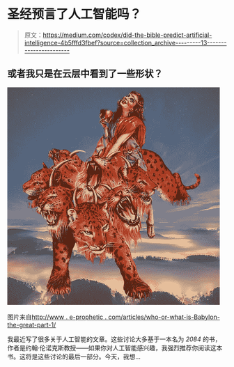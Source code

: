 # 圣经预言了人工智能吗？

> 原文：<https://medium.com/codex/did-the-bible-predict-artificial-intelligence-4b5fffd3fbef?source=collection_archive---------13----------------------->

## 或者我只是在云层中看到了一些形状？

![](img/d0b05f0e641b2f64a986713b5b53ddf1.png)

图片来自[http://www . e-prophetic . com/articles/who-or-what-is-Babylon-the-great-part-1/](http://www.e-prophetic.com/articles/who-or-what-is-babylon-the-great-part-1/)

我最近写了很多关于人工智能的文章。这些讨论大多基于一本名为 *2084* 的书，作者是约翰·伦诺克斯教授——如果你对人工智能感兴趣，我强烈推荐你阅读这本书。这将是这些讨论的最后一部分。今天，我想…